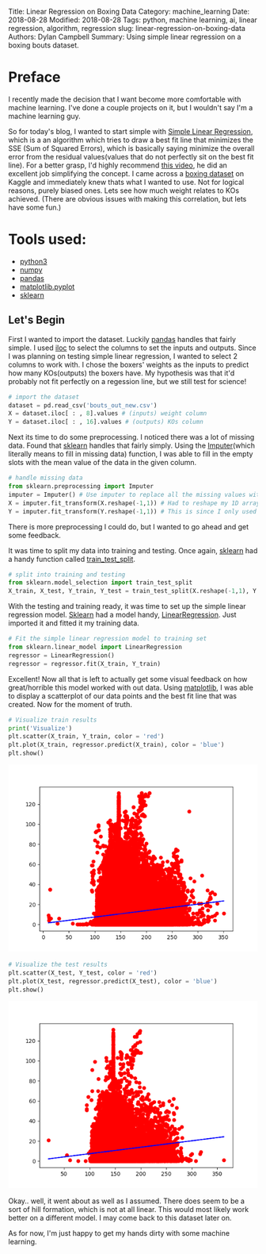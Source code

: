 Title: Linear Regression on Boxing Data
Category: machine_learning
Date: 2018-08-28
Modified: 2018-08-28
Tags: python, machine learning, ai, linear regression, algorithm, regression
slug: linear-regression-on-boxing-data
Authors: Dylan Campbell
Summary: Using simple linear regression on a boxing bouts dataset.

# Preface
I recently made the decision that I want become more comfortable with machine learning. I've done a couple projects on it, but I wouldn't say I'm a machine learning guy. 

So for today's blog, I wanted to start simple with [Simple Linear Regression](https://en.wikipedia.org/wiki/Simple_linear_regression), which is a an algorithm which tries to draw a best fit line that minimizes the SSE (Sum of Squared Errors), which is basically saying minimize the overall error from the residual values(values that do not perfectly sit on the best fit line). For a better grasp, I'd highly recommend [this video](https://www.youtube.com/watch?v=ZkjP5RJLQF4), he did an excellent job simplifying the concept. I came across a [boxing dataset](https://www.kaggle.com/slonsky/boxing-bouts) on Kaggle and immediately knew thats what I wanted to use. Not for logical reasons, purely biased ones. Lets see how much weight relates to KOs achieved. (There are obvious issues with making this correlation, but lets have some fun.) 

# Tools used:
* [python3](https://www.python.org/download/releases/3.0/)
* [numpy](http://www.numpy.org/)
* [pandas](https://pandas.pydata.org/)
* [matplotlib.pyplot](https://matplotlib.org/api/pyplot_summary.html)
* [sklearn](http://scikit-learn.org/stable/)

## Let's Begin
First I wanted to import the dataset. Luckily [pandas](https://pandas.pydata.org/) handles that fairly simple. I used [iloc](https://pandas.pydata.org/pandas-docs/version/0.17.0/generated/pandas.DataFrame.iloc.html) to select the columns to set the inputs and outputs. Since I was planning on testing simple linear regression, I wanted to select 2 columns to work with. I chose the boxers' weights as the inputs to predict how many KOs(outputs) the boxers have. My hypothesis was that it'd probably not fit perfectly on a regession line, but we still test for science!

```python
# import the dataset
dataset = pd.read_csv('bouts_out_new.csv')
X = dataset.iloc[ : , 8].values # (inputs) weight column
Y = dataset.iloc[ : , 16].values # (outputs) KOs column
```

Next its time to do some preprocessing. I noticed there was a lot of missing data. Found that [sklearn](http://scikit-learn.org/stable/) handles that fairly simply. Using the [Imputer](http://scikit-learn.org/stable/modules/generated/sklearn.preprocessing.Imputer.html)(which literally means to fill in missing data) function, I was able to fill in the empty slots with the mean value of the data in the given column.

```python
# handle missing data
from sklearn.preprocessing import Imputer
imputer = Imputer() # Use imputer to replace all the missing values with the mean of the columns
X = imputer.fit_transform(X.reshape(-1,1)) # Had to reshape my 1D arrays to 2D arrays before filling the values
Y = imputer.fit_transform(Y.reshape(-1,1)) # This is since I only used a single column for each of these values and imputer expects 2D arrays
``` 
There is more preprocessing I could do, but I wanted to go ahead and get some feedback.

It was time to split my data into training and testing. Once again, [sklearn](http://scikit-learn.org/stable/) had a handy function called [train_test_split](http://scikit-learn.org/stable/modules/generated/sklearn.model_selection.train_test_split.html#sklearn.model_selection.train_test_split).

```python
# split into training and testing
from sklearn.model_selection import train_test_split
X_train, X_test, Y_train, Y_test = train_test_split(X.reshape(-1,1), Y.reshape(-1,1), test_size = 0.2) # dedicate 20% to test data
``` 

With the testing and training ready, it was time to set up the simple linear regression model. [Sklearn](http://scikit-learn.org/stable/) had a model handy, [LinearRegression](http://scikit-learn.org/stable/modules/generated/sklearn.linear_model.LinearRegression.html). Just imported it and fitted it my training data.

```python
# Fit the simple linear regression model to training set
from sklearn.linear_model import LinearRegression
regressor = LinearRegression()
regressor = regressor.fit(X_train, Y_train)
```

Excellent! Now all that is left to actually get some visual feedback on how great/horrible this model worked with out data. Using [matplotlib](https://matplotlib.org/api/pyplot_summary.html), I was able to display a scatterplot of our data points and the best fit line that was created. Now for the moment of truth.

```python
# Visualize train results
print('Visualize')
plt.scatter(X_train, Y_train, color = 'red')
plt.plot(X_train, regressor.predict(X_train), color = 'blue')
plt.show()
```
![training_results](../images/simp_lin_reg_train.png)

```python
# Visualize the test results
plt.scatter(X_test, Y_test, color = 'red')
plt.plot(X_test, regressor.predict(X_test), color = 'blue')
plt.show()
```
![testing_results](./images/simp_lin_reg_test.png)

Okay.. well, it went about as well as I assumed. There does seem to be a sort of hill formation, which is not at all linear. This would most likely work better on a different model. I may come back to this dataset later on.

As for now, I'm just happy to get my hands dirty with some machine learning.